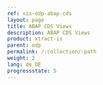 ```yaml
---
ref: xis-odp-abap-cds
layout: page
title: ABAP CDS Views
description: ABAP CDS Views
product: xtract-is
parent: odp
permalink: /:collection/:path
weight: 2
lang: de_DE
progressstate: 5
---
```

